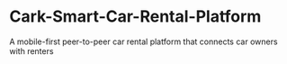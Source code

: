 # Cark-Smart-Car-Rental-Platform
A mobile-first peer-to-peer car rental platform that connects car owners with renters
